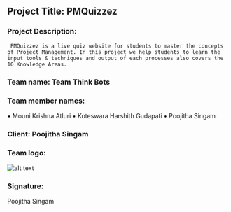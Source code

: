 ## Project Title: PMQuizzez 

### Project Description: 
     PMQuizzez is a live quiz website for students to master the concepts of Project Management. In this project we help students to learn the input tools & techniques and output of each processes also covers the 10 Knowledge Areas.
     
### Team name: Team Think Bots

### Team member names:
•	Mouni Krishna Atluri
•	Koteswara Harshith Gudapati
•	Poojitha Singam

### Client: Poojitha Singam

### Team logo:
![alt text](http://url/to/poo.png)


### Signature:

Poojitha Singam

            
